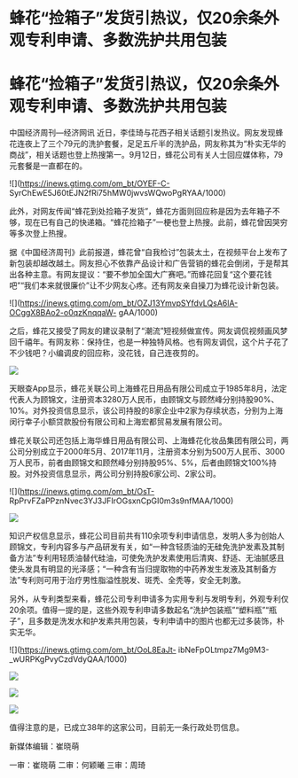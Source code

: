 # 蜂花“捡箱子”发货引热议，仅20余条外观专利申请、多数洗护共用包装

# 蜂花“捡箱子”发货引热议，仅20余条外观专利申请、多数洗护共用包装

中国经济周刊—经济网讯
近日，李佳琦与花西子相关话题引发热议。网友发现蜂花连夜上了三个79元的洗护套餐，足足五斤半的洗护品，网友称其为“朴实无华的商战”，相关话题也登上热搜第一。9月12日，蜂花公司有关人士回应媒体称，79元套餐是一直都在的。

![](https://inews.gtimg.com/om_bt/OYEF-C-
SyrChEwE5J60tEJN2fRi75hMW0jwvsWQwoPgRYAA/1000)

此外，对网友传闻“蜂花到处捡箱子发货”，蜂花方面则回应称是因为去年箱子不够，现在已有自己的快递箱。“蜂花捡箱子”一梗也登上热搜。此前，蜂花曾因哭穷等多次登上热搜。

据《中国经济周刊》此前报道，蜂花曾“自我检讨”包装太土，在视频平台上发布了新包装却越改越土。网友担心不依靠产品设计和广告营销的蜂花会倒闭，于是帮其出各种主意。有网友提议：“要不参加全国大广赛吧。”而蜂花回复“这个要花钱吧”“我们本来就很廉价”让不少网友心疼。还有网友亲自操刀为蜂花设计新包装。

![](https://inews.gtimg.com/om_bt/OZJ13YmvpSYfdvLQsA6lA-OCggX8BAo2-o0qzKnqqaW-
gAA/1000)

之后，蜂花又接受了网友的建议录制了“潮流”短视频做宣传。网友调侃视频画风梦回千禧年。有网友称：保持住，也是一种独特风格。也有网友调侃，这个片子花了不少钱吧？小编调皮的回应称，没花钱，自己连夜剪的。

![](https://inews.gtimg.com/om_bt/Oqh65eQn7FNOb05R_LMEtoa5IMM87yO4bjwKhKrNOJ4RsAA/1000)

天眼查App显示，蜂花关联公司上海蜂花日用品有限公司成立于1985年8月，法定代表人为顾锦文，注册资本3280万人民币，由顾锦文与顾然峰分别持股90%、10%。对外投资信息显示，该公司持股的8家企业中2家为存续状态，分别为上海闵行幸子小额贷款股份有限公司和上海宏都贸易发展有限公司。

蜂花关联公司还包括上海华蜂日用品有限公司、上海蜂花化妆品集团有限公司，两公司分别成立于2000年5月、2017年11月，注册资本分别为500万人民币、3000万人民币，前者由顾锦文和顾然峰分别持股95%、5%，后者由顾锦文100%持股。对外投资信息显示，两公司分别持股6家公司、2家公司。

![](https://inews.gtimg.com/om_bt/OsT-
RpPrvFZaPPznNvec3YJ3JFIrOGsxnCpGI0m3s9nfMAA/1000)

![](https://inews.gtimg.com/om_bt/O9RDxj0H5hX39PH8pIdI6tCvWXAGRt14YjHhqXE8YaJFkAA/1000)

知识产权信息显示，蜂花公司目前共有110余项专利申请信息，发明人多为创始人顾锦文，专利内容多与产品研发有关，如“一种含轻质油的无硅免洗护发素及其制备方法”专利用轻质油替代硅油，可使免洗护发素使用后清爽、舒适、无油腻感且使头发具有明显的光泽感；“一种含有当归提取物的中药养发生发液及其制备方法”专利则可用于治疗男性脂溢性脱发、斑秃、全秃等，安全无刺激。

另外，从专利类型来看，蜂花公司专利申请多为实用专利与发明专利，外观专利仅20余项。值得一提的是，这些外观专利申请多数起名“洗护包装瓶”“塑料瓶”“瓶子”，且多数是洗发水和护发素共用包装，专利申请中的图片也都无过多装饰，朴实无华。

![](https://inews.gtimg.com/om_bt/OoL8EaJt-
ibNeFpOLtmpz7Mg9M3-_wURPKgPvyCzdVdyQAA/1000)

![](https://inews.gtimg.com/om_bt/ONZNw0j7CzrKVlLaqmsZiAyNpttrjGJZ0YArE1ABmVMTsAA/1000)

![](https://inews.gtimg.com/om_bt/OgKcUnTRfwvxDjTVzUqVW8uU5vsXbDykRyAmdHQZ9SUokAA/1000)

![](https://inews.gtimg.com/om_bt/ONYJltYjOv78GYVFYttcNGSyrYrBsGyegjFrcU_mZkAg0AA/1000)

值得注意的是，已成立38年的这家公司，目前无一条行政处罚信息。

新媒体编辑：崔晓萌

一审：崔晓萌 二审：何颖曦 三审：周琦

